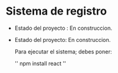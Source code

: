 <h1> Sistema de registro</h1>

- Estado del proyecto : En construccion.

- Estado del proyecto: En construccion.

  Para ejecutar el sistema; debes poner:

  '' npm install react ''


